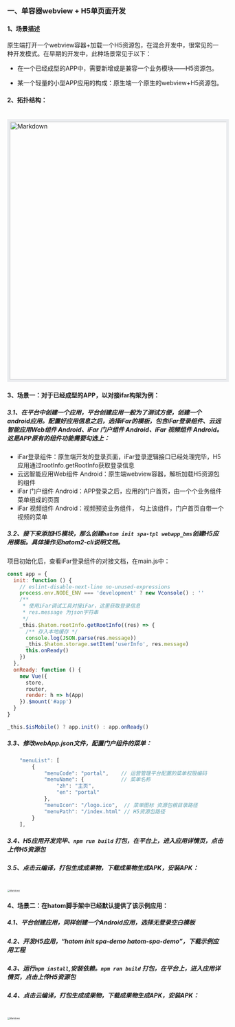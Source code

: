
### 一、单容器webview + H5单页面开发

#### 1、场景描述

原生端打开一个webview容器+加载一个H5资源包，在混合开发中，很常见的一种开发模式。在早期的开发中，此种场景常见于以下：

- 在一个已经成型的APP中，需要新增或是兼容一个业务模块——H5资源包。

- 某一个轻量的小型APP应用的构成：原生端一个原生的webview+H5资源包。

  

#### 2、拓扑结构：
<br/>
<div align="left">
  <img width="600px" src="https://infocloud-hatom.oss-cn-hangzhou.aliyuncs.com/hatom/doc/resource/example/images/image.png" alt="Markdown" style="border:6px solid #eaecef"/>
</div>

#### 3、场景一：对于已经成型的APP，以对接ifar构架为例：

##### 3.1、在平台中创建一个应用，平台创建应用一般为了测试方便，创建一个android应用。配置好应用信息之后，选择iFar的模板，包含iFar登录组件、云远智能应用Web组件 Android、iFar 门户组件 Android、iFar 视频组件 Android。这是APP原有的组件功能需要勾选上：

- iFar登录组件：原生端开发的登录页面，iFar登录逻辑接口已经处理完毕，H5应用通过rootInfo.getRootInfo获取登录信息
- 云远智能应用Web组件 Android：原生端webview容器，解析加载H5资源包的组件
- iFar 门户组件 Android：APP登录之后，应用的门户首页，由一个个业务组件菜单组成的页面
- iFar 视频组件 Android：视频预览业务组件， 勾上该组件，门户首页自带一个视频的菜单

##### 3.2、接下来添加H5模块，那么创建`hatom init spa-tpl webapp_bms`创建H5应用模板。具体操作见hatom2-cli说明文档。

项目初始化后，查看iFar登录组件的对接文档，在main.js中：

```javascript
const app = {
  init: function () {
    // eslint-disable-next-line no-unused-expressions
    process.env.NODE_ENV === 'development' ? new Vconsole() : ''
    /**
     * 使用iFar调试工具对接iFar，这里获取登录信息
     * res.message 为json字符串
     */
    _this.$hatom.rootInfo.getRootInfo((res) => {
      /** 存入本地缓存 */
      console.log(JSON.parse(res.message))
      _this.$hatom.storage.setItem('userInfo', res.message)
      this.onReady()
    })
  },
  onReady: function () {
    new Vue({
      store,
      router,
      render: h => h(App)
    }).$mount('#app')
  }
}

_this.$isMobile() ? app.init() : app.onReady()
```



##### 3.3、修改webApp.json文件，配置门户组件的菜单：

```javascript
    "menuList": [
        {
            "menuCode": "portal",    // 运营管理平台配置的菜单权限编码
            "menuName": {            // 菜单名称
                "zh": "主页", 
                "en": "portal" 
            },
            "menuIcon": "/logo.ico",  // 菜单图标 资源包根目录路径
            "menuPath": "/index.html" // H5资源包路径 
        }
    ],
```

##### 3.4、H5应用开发完毕、`npm run build` 打包，在平台上，进入应用详情页，点击上传H5资源包

##### 3.5、点击云编译，打包生成成果物，下载成果物生成APK，安装APK：
<br/>
<div align="left">
  <img src="https://infocloud-hatom.oss-cn-hangzhou.aliyuncs.com/hatom/doc/resource/example/images/Screenshot_20210623_135722_xyy.com.xy.jpg" alt="Markdown" style="zoom:33%;border:6px solid #eaecef"/>
</div>

#### 4、场景二：在hatom脚手架中已经默认提供了该示例应用：

##### 4.1、平台创建应用，同样创建一个Android应用，选择无登录空白模板

##### 4.2、开发H5应用，“hatom init spa-demo hatom-spa-demo”，下载示例应用工程

##### 4.3、运行`npm install`,安装依赖。`npm run build` 打包，在平台上，进入应用详情页，点击上传H5资源包

##### 4.4、点击云编译，打包生成成果物，下载成果物生成APK，安装APK：
<br/>
<div align="left">
  <img src="https://infocloud-hatom.oss-cn-hangzhou.aliyuncs.com/hatom/doc/resource/example/images/Screenshot_20210623_140253_com.hatom.demo.jpg" alt="Markdown" style="zoom:33%;border:6px solid #eaecef"/>
</div>


